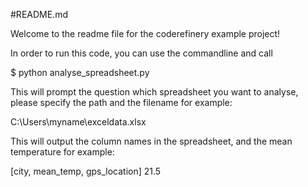 #README.md

Welcome to the readme file for the coderefinery example project! 

In order to run this code, you can use the commandline and call 

$ python analyse_spreadsheet.py

This will prompt the question which spreadsheet you want to analyse, please specify the path and the filename
for example:

C:\Users\myname\exceldata.xlsx

This will output the column names in the spreadsheet, and the mean temperature
for example:

[city, mean_temp, gps_location]
21.5